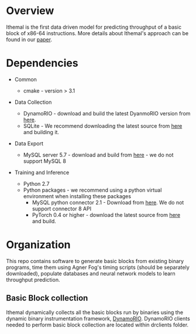 
# Overview

Ithemal is the first data driven model for predicting throughput of a basic block of x86-64 instructions.
More details about Ithemal's approach can be found in our [paper](https://arxiv.org/abs/1808.07412).

# Dependencies

* Common
  * cmake - version > 3.1

* Data Collection
  * DynamoRIO - download and build the latest DyanmoRIO version from [here](https://github.com/DynamoRIO/dynamorio/wiki/Downloads).
  * SQLite - We recommend downloading the latest source from [here](https://www.sqlite.org/download.html) and building it.

* Data Export
  * MySQL server 5.7 - download and build from [here](https://dev.mysql.com/downloads/mysql/5.7.html) - we do not support MySQL 8

* Training and Inference
  * Python 2.7
  * Python packages - we recommend using a python virtual environment when installing these packages 
    * MySQL python connector 2.1 - Download from [here](https://dev.mysql.com/downloads/connector/python/). We do not support connector 8 API
    * PyTorch 0.4 or higher - download the latest source from [here](https://pytorch.org) and build.

# Organization

This repo contains software to generate basic blocks from existing binary programs, time them using Agner Fog's timing scripts
(should be separately downloaded), populate databases and neural network models to learn throughput prediction.

## Basic Block collection

Ithemal dynamically collects all the basic blocks run by binaries using the dynamic binary instrumentation framework, [DynamoRIO](http://dynamorio.org). DynamoRIO clients needed to perform basic block collection are located within drclients folder.